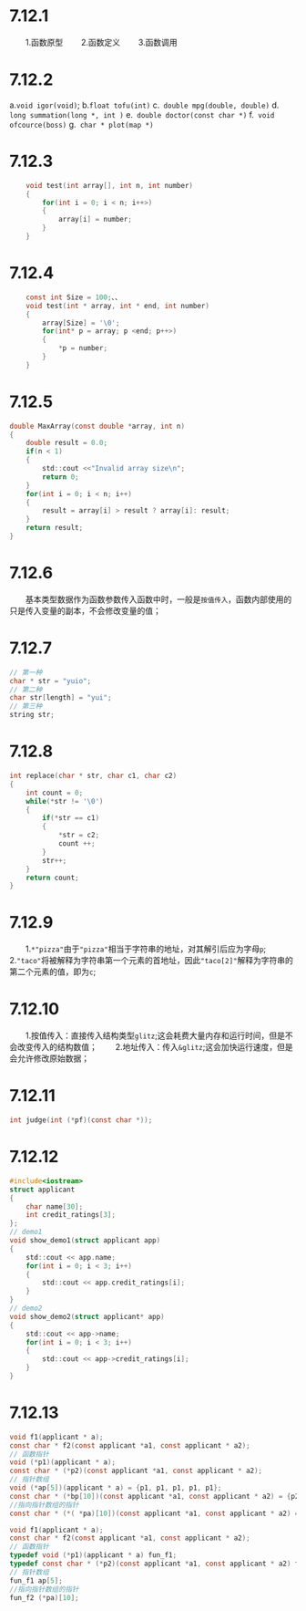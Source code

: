 # 7.12.1
&emsp;&emsp;1.函数原型
&emsp;&emsp;2.函数定义
&emsp;&emsp;3.函数调用

# 7.12.2
a.```void igor(void)```;
b.```float tofu(int)```
c.``` double mpg(double, double)```
d.``` long summation(long *, int )```
e.``` double doctor(const char *)```
f.``` void ofcource(boss)```
g.``` char * plot(map *)```

# 7.12.3
```c
    void test(int array[], int n, int number)
    {
        for(int i = 0; i < n; i++>)
        {
            array[i] = number;
        }
    }
```
# 7.12.4
```c
    const int Size = 100;、、
    void test(int * array, int * end, int number)
    {
        array[Size] = '\0';
        for(int* p = array; p <end; p++>)
        {
            *p = number;
        }
    }
```
# 7.12.5
```c
double MaxArray(const double *array, int n)
{
    double result = 0.0;
    if(n < 1)
    {
        std::cout <<"Invalid array size\n";
        return 0;
    }
    for(int i = 0; i < n; i++)
    {
        result = array[i] > result ? array[i]: result;
    }
    return result;
}
```
# 7.12.6
&emsp;&emsp;基本类型数据作为函数参数传入函数中时，一般是`按值传入`，函数内部使用的只是传入变量的副本，不会修改变量的值；
# 7.12.7
```c
// 第一种
char * str = "yuio";
// 第二种
char str[length] = "yui";
// 第三种
string str;
```
# 7.12.8
```c
int replace(char * str, char c1, char c2)
{
    int count = 0;
    while(*str != '\0')
    {
        if(*str == c1)
        {
            *str = c2;
            count ++;
        }
        str++;
    }
    return count;
}
```
# 7.12.9
&emsp;&emsp;1.`*"pizza"`由于`"pizza"`相当于字符串的地址，对其解引后应为字母`p`;
&emsp;&emsp;2.`"taco"`将被解释为字符串第一个元素的首地址，因此`"taco[2]"`解释为字符串的第二个元素的值，即为`c`;
# 7.12.10
&emsp;&emsp;1.按值传入：直接传入结构类型`glitz`;这会耗费大量内存和运行时间，但是不会改变传入的结构数值；
&emsp;&emsp;2.地址传入：传入`&glitz`;这会加快运行速度，但是会允许修改原始数据；
# 7.12.11
```c
int judge(int (*pf)(const char *));
```
# 7.12.12
```c
#include<iostream>
struct applicant
{
    char name[30];
    int credit_ratings[3];
};
// demo1
void show_demo1(struct applicant app)
{
    std::cout << app.name;
    for(int i = 0; i < 3; i++)
    {
        std::cout << app.credit_ratings[i];
    }
}
// demo2
void show_demo2(struct applicant* app)
{
    std::cout << app->name;
    for(int i = 0; i < 3; i++)
    {
        std::cout << app->credit_ratings[i];
    }
}
```
# 7.12.13
```c
void f1(applicant * a);
const char * f2(const applicant *a1, const applicant * a2);
// 函数指针
void (*p1)(applicant * a);
const char * (*p2)(const applicant *a1, const applicant * a2);
// 指针数组
void (*ap[5])(applicant * a) = {p1, p1, p1, p1, p1};
const char * (*bp[10])(const applicant *a1, const applicant * a2) = {p2};
//指向指针数组的指针
const char * (*( *pa)[10])(const applicant *a1, const applicant * a2) = &bp;
```
```c
void f1(applicant * a);
const char * f2(const applicant *a1, const applicant * a2);
// 函数指针
typedef void (*p1)(applicant * a) fun_f1;
typedef const char * (*p2)(const applicant *a1, const applicant * a2) fun_f2;
// 指针数组
fun_f1 ap[5];
//指向指针数组的指针
fun_f2 (*pa)[10];
```

